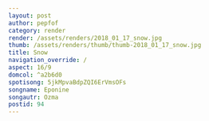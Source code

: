 ```yaml
---
layout: post
author: pepfof
category: render
render: /assets/renders/2018_01_17_snow.jpg
thumb: /assets/renders/thumb/thumb-2018_01_17_snow.jpg
title: Snow
navigation_override: /
aspect: 16/9
domcol: ^a2b6d0
spotisong: 5jkMpvaBdpZQI6ErVmsOFs
songname: Eponine
songautr: Ozma
postid: 94
---
```


<!--USER BEGIN 1-->

<!--USER END 1-->

<!--more-->
<!--USER BEGIN 2-->

<!--USER END 2-->

